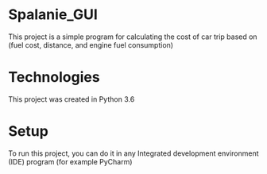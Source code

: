 # Spalanie_GUI

This project is a simple program for calculating the cost of car trip based on (fuel cost, distance, and engine fuel consumption)

# Technologies

This project was created in Python 3.6

# Setup

To run this project, you can do it in any Integrated development environment (IDE) program (for example PyCharm)
